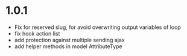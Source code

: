 # 1.0.1

- Fix for reserved slug, for avoid overwriting output variables  of loop
- fix hook action list
- add protection against multiple sending ajax
- add helper methods in model AttributeType